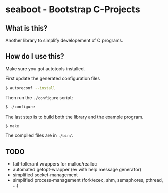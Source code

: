 # seaboot - Bootstrap C-Projects

## What is this?
Another library to simplify developement of C programs.

## How do I use this?

Make sure you got autotools installed.

First update the generated configuration files

```bash
$ autoreconf --install
```

Then run the `./configure` script:

```bash
$ ./configure
```

The last step is to build both the library and the example program.
```bash
$ make
```

The compiled files are in `./bin/`.

## TODO

- fail-tollerant wrappers for malloc/realloc
- automated getopt-wrapper (ev with help message generator)
- simplified socket-management
- simplified process-management (fork/exec, shm, semaphores, pthread, ...)
